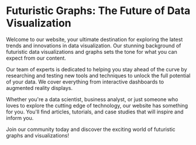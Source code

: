 <!--font:Poppins-->

# Futuristic Graphs: The Future of Data Visualization

Welcome to our website, your ultimate destination for exploring the latest trends and innovations in data visualization. Our stunning background of futuristic data visualizations and graphs sets the tone for what you can expect from our content.

Our team of experts is dedicated to helping you stay ahead of the curve by researching and testing new tools and techniques to unlock the full potential of your data. We cover everything from interactive dashboards to augmented reality displays.

Whether you're a data scientist, business analyst, or just someone who loves to explore the cutting edge of technology, our website has something for you. You'll find articles, tutorials, and case studies that will inspire and inform you.

Join our community today and discover the exciting world of futuristic graphs and visualizations!

<!--

Write me markdown content of website with wallpaper:

"A wallpaper featuring a matrix of futuristic data visualizations and graphs"

The header of the page should not be copy of the text but rather a real content of the website which is using this wallpaper.


---


# Futuristic Data Visualizations and Graphs Wallpaper

This wallpaper is perfect for anyone who loves to stay up-to-date with the latest data trends. Featuring a matrix of futuristic data visualizations and graphs, this wallpaper is both stylish and informative.

Whether you're a data analyst, a tech enthusiast, or just someone who appreciates cutting-edge design, this wallpaper is sure to impress. With its sleek lines and bold colors, it's the perfect way to add a touch of sophistication to any room.

So why wait? Download this stunning wallpaper today and start enjoying the future of data visualization!


---


Heading should not include word "wallpaper". The website should not be about the wallpaper itself, wallpaper is just a related background, rewrite whole content.


---


# Explore the Future of Data Visualization with Futuristic Graphs and Visualizations

Are you fascinated by the power of data? Do you love exploring new ways to represent complex information? Then you'll love our website's stunning background featuring a matrix of futuristic data visualizations and graphs.

Our website is dedicated to showcasing the latest trends and innovations in data visualization. From interactive dashboards to augmented reality displays, we cover it all. Our team of experts is constantly researching and testing new tools and techniques to help you stay ahead of the curve.

Whether you're a data scientist, business analyst, or just someone who loves to explore the cutting edge of technology, our website has something for you. You'll find articles, tutorials, and case studies that will inspire and inform you.

So why wait? Join our community today and start exploring the exciting world of data visualization!


---


Heading is too long, rewrite whole content.


---


# Discover the Future of Data Visualization with Futuristic Graphs and Visualizations

Our website is your go-to destination for exploring the latest trends and innovations in data visualization. Featuring a stunning background of futuristic data visualizations and graphs, we are dedicated to helping you stay ahead of the curve.

Our team of experts is constantly researching and testing new tools and techniques to help you unlock the full potential of your data. From interactive dashboards to augmented reality displays, we cover it all.

Whether you're a data scientist, business analyst, or just someone who loves to explore the cutting edge of technology, our website has something for you. You'll find articles, tutorials, and case studies that will inspire and inform you.

Join our community today and discover the exciting world of data visualization!


---


Heading is too long, rewrite whole content.


---


# Futuristic Graphs and Visualizations: Explore the Future of Data

Welcome to our website, your ultimate destination for exploring the latest trends and innovations in data visualization. Our stunning background of futuristic data visualizations and graphs sets the tone for what you can expect from our content.

Our team of experts is dedicated to helping you stay ahead of the curve by researching and testing new tools and techniques to unlock the full potential of your data. We cover everything from interactive dashboards to augmented reality displays.

Whether you're a data scientist, business analyst, or just someone who loves to explore the cutting edge of technology, our website has something for you. You'll find articles, tutorials, and case studies that will inspire and inform you.

Join our community today and discover the exciting world of futuristic graphs and visualizations!


---


Write me a Google font which is best fitting for the website.

Pick from the list:
- Roboto
- Lato
- Raleway
- Exo 2
- IBM Plex Sans
- Playfair Display
- Open Sans
- Lobster
- Great Vibes
- Futura
- Poppins
- Dancing Script
- Inter
- Alegreya
- Montserrat
- Barlow Condensed
- Orbitron


Write just the font name nothing else.


---


Poppins

-->
